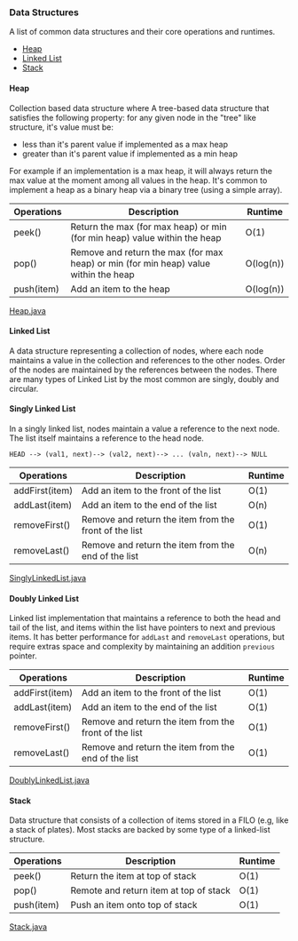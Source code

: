 ### Data Structures

A list of common data structures and their core operations and runtimes.  

  - [Heap](#heap)
  - [Linked List](#linked-list)
  - [Stack](#stack)

#### Heap 

Collection based data structure where 
A tree-based data structure that satisfies the following property: for any given node in the "tree" like structure, it's value must be:
  - less than it's parent value if implemented as a max heap
  - greater than it's parent value if implemented as a min heap

For example if an implementation is a max heap, it will always return the max value at the moment among all values in the heap. It's common to implement a heap as a binary heap via a binary tree (using a simple array).

Operations | Description | Runtime
--- | --- | ---
peek() | Return the max (for max heap) or min (for min heap) value within the heap | O(1)
pop() | Remove and return the max (for max heap) or min (for min heap) value within the heap | O(log(n))
push(item) | Add an item to the heap | O(log(n))

[Heap.java](/src/main/java/com/gnoht/til/datastructures/Heap.java) 


#### Linked List
A data structure representing a collection of nodes, where each node maintains a value in the collection and references to the other nodes. Order of the nodes are maintained by the references between the nodes. There are many types of Linked List by the most common are singly, doubly and circular.

#### Singly Linked List

In a singly linked list, nodes maintain a value a reference to the next node. The list itself maintains a reference to the head node.

```
HEAD --> (val1, next)--> (val2, next)--> ... (valn, next)--> NULL
```

Operations | Description | Runtime
--- | --- | ---
addFirst(item) | Add an item to the front of the list | O(1)
addLast(item) | Add an item to the end of the list | O(n)
removeFirst() | Remove and return the item from the front of the list | O(1)
removeLast() | Remove and return the item from the end of the list | O(n)

[SinglyLinkedList.java](/src/main/java/com/gnoht/til/datastructures/SinglyLinkedList.java)


#### Doubly Linked List

Linked list implementation that maintains a reference to both the head and tail of the list, and items
within the list have pointers to next and previous items. It has better performance for `addLast` and `removeLast` operations, but require extras space and complexity by maintaining an addition `previous`
pointer.

Operations | Description | Runtime
--- | --- | ---
addFirst(item) | Add an item to the front of the list | O(1)
addLast(item) | Add an item to the end of the list | O(1)
removeFirst() | Remove and return the item from the front of the list | O(1)
removeLast() | Remove and return the item from the end of the list | O(1)

[DoublyLinkedList.java](/src/main/java/com/gnoht/til/datastructures/DoublyLinkedList.java)

#### Stack

Data structure that consists of a collection of items stored in a FILO (e.g, like a stack of plates). Most stacks are backed by some type of a linked-list structure.

Operations | Description | Runtime
--- | --- | ---
peek() | Return the item at top of stack | O(1)
pop() | Remote and return item at top of stack | O(1)
push(item) | Push an item onto top of stack | O(1)

[Stack.java](/src/main/java/com/gnoht/til/datastructures/Stack.java)


